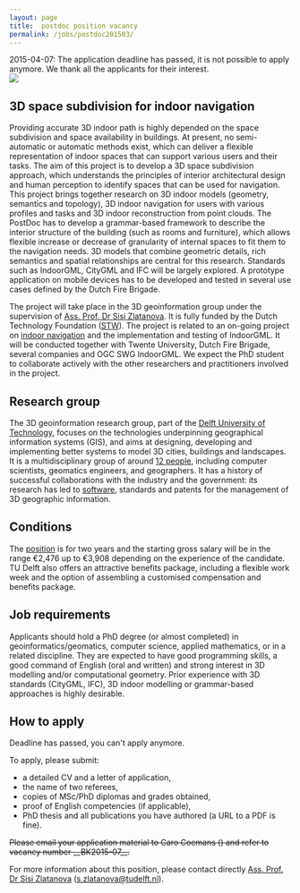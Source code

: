```yaml
---
layout: page
title:  postdoc position vacancy
permalink: /jobs/postdoc201503/
---
```


<div class="alert alert-danger" role="alert">2015-04-07: The application deadline has passed, it is not possible to apply anymore. We thank all the applicants for their interest.</div>

<div class="row">
  <div class="col-sm-12 hidden-xs nopadding"><img class="img-responsive" src="{{ "img.png" | prepend: site.baseurl }}"></div>
</div>


## 3D space subdivision for indoor navigation

Providing accurate 3D indoor path is highly depended on the space subdivision and space availability in buildings. At present, no semi-automatic or automatic methods exist, which can deliver a flexible representation of indoor spaces that can support various users and their tasks. The aim of this project is to develop a 3D space subdivision approach, which understands the principles of interior architectural design and human perception to identify spaces that can be used for navigation. This project brings together research on 3D indoor models (geometry, semantics and topology), 3D indoor navigation for users with various profiles and tasks and 3D indoor reconstruction from point clouds. The PostDoc has to develop a grammar-based framework to describe the interior structure of the building (such as rooms and furniture), which allows flexible increase or decrease of granularity of internal spaces to fit them to the navigation needs. 3D models that combine geometric details, rich semantics and spatial relationships are central for this research. Standards such as IndoorGML, CityGML and IFC will be largely explored. A prototype application on mobile devices has to be developed and tested in several use cases defined by the Dutch Fire Brigade. 

The project will take place in the 3D geoinformation group under the supervision of [Ass. Prof. Dr Sisi Zlatanova](http://3dgeoinfo.bk.tudelft.nl/szlatanova).
It is fully funded by the Dutch Technology Foundation ([STW](http://www.stw.nl)). The project is related to an on-going project on [indoor navigation](http://3dgeoinfo.bk.tudelft.nl/projects/indoor/) and the implementation and testing of IndoorGML. It will be conducted together with Twente University, Dutch Fire Brigade, several companies and OGC SWG IndoorGML.
We expect the PhD student to collaborate actively with the other researchers and practitioners involved in the project.


## Research group

The 3D geoinformation research group, part of the [Delft University of Technology](https://www.tudelft.nl/en/), focuses on the technologies underpinning geographical information systems (GIS), and aims at designing, developing and implementing better systems to model 3D cities, buildings and landscapes.
It is a multidisciplinary group of around [12 people](/about/), including computer scientists, geomatics engineers, and geographers.
It has a history of successful collaborations with the industry and the government: its research has led to [software](https://github.com/tudelft3d), standards and patents for the management of 3D geographic information.


## Conditions

The [position](http://www.tudelft.nl/en/about-tu-delft/working-at-tu-delft/jobs/academic-jobs/) is for two years and the starting gross salary will be in the range €2,476 up to €3,908 depending on the experience of the candidate. 
TU Delft also offers an attractive benefits package, including a flexible work week and the option of assembling a customised compensation and benefits package.


## Job requirements

Applicants should hold a PhD degree (or almost completed) in geoinformatics/geomatics, computer science, applied mathematics, or in a related discipline. They are expected to have good programming skills, a good command of English (oral and written) and strong interest in 3D modelling and/or computational geometry. Prior experience with 3D standards (CityGML, IFC), 3D indoor modelling or grammar-based approaches is highly desirable. 

## How to apply

<div class="alert alert-danger" role="alert">
Deadline has passed, you can't apply anymore.
</div>

To apply, please submit: 

- a detailed CV and a letter of application,
- the name of two referees,
- copies of MSc/PhD diplomas and grades obtained,
- proof of English competencies (if applicable),
- PhD thesis and all publications you have authored (a URL to a PDF is fine).

<del>
Please email your application material to Caro Coemans (<hr-bk@tudelft.nl>) and refer to vacancy number __BK2015-07__.
</del>

For more information about this position, please contact directly [Ass. Prof. Dr Sisi Zlatanova](http://3dgeoinfo.bk.tudelft.nl/szlatanova) (<s.zlatanova@tudelft.nl>). 

<!-- <div class="alert alert-warning" role="alert">
The deadline to apply is April 4th 2015 at 17:00 (Amsterdam time).
</div> -->
